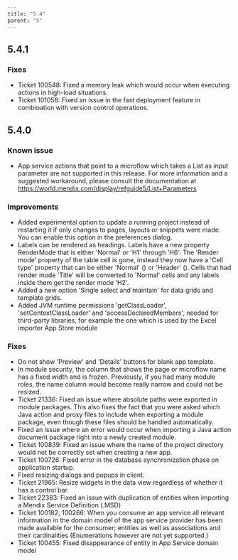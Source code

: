 ```yaml
---
title: "5.4"
parent: "5"
---
```


## 5.4.1

### Fixes

* Ticket 100548: Fixed a memory leak which would occur when executing actions in high-load situations.
* Ticket 101058: Fixed an issue in the fast deployment feature in combination with version control operations.

## 5.4.0

### Known issue

* App service actions that point to a microflow which takes a List as input parameter are not supported in this release. For more information and a suggested workaround, please consult the documentation at https://world.mendix.com/display/refguide5/List+Parameters

### Improvements

* Added experimental option to update a running project instead of restarting it if only changes to pages, layouts or snippets were made. You can enable this option in the preferences dialog.
* Labels can be rendered as headings. Labels have a new property RenderMode that is either 'Normal' or 'H1' through 'H6'. The 'Render mode' property of the table cell is gone, instead they now have a 'Cell type' property that can be either 'Normal' () or 'Header' (). Cells that had render mode 'Title' will be converted to 'Normal' cells and any labels inside them get the render mode 'H2'.
* Added a new option 'Single select and maintain' for data grids and template grids.
* Added JVM runtime permissions 'getClassLoader', 'setContextClassLoader' and 'accessDeclaredMembers', needed for third-party libraries, for example the one which is used by the Excel importer App Store module

### Fixes

* Do not show 'Preview' and 'Details' buttons for blank app template.
* In module security, the column that shows the page or microflow name has a fixed width and is frozen. Previously, if you had many module roles, the name column would become really narrow and could not be resized.
* Ticket 21336: Fixed an issue where absolute paths were exported in module packages. This also fixes the fact that you were asked which Java action and proxy files to include when exporting a module package, even though these files should be handled automatically.
* Fixed an issue where an error would occur when importing a Java action document package right into a newly created module.
* Ticket 100839: Fixed an issue where the name of the project directory would not be correctly set when creating a new app.
* Ticket 100726: Fixed error in the database synchronization phase on application startup.
* Fixed resizing dialogs and popups in client.
* Ticket 21965: Resize widgets in the data view regardless of whether it has a control bar.
* Ticket 22383: Fixed an issue with duplication of entities when importing a Mendix Service Definition (.MSD)
* Ticket 100182, 100266: When you consume an app service all relevant information in the domain model of the app service provider has been made available for the consumer; entities as well as associations and their cardinalities (Enumerations however are not yet supported.)
* Ticket 100455: Fixed disappearance of entity in App Service domain model
